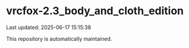 # vrcfox-2.3_body_and_cloth_edition

Last updated: 2025-06-17 15:15:38

This repository is automatically maintained.
